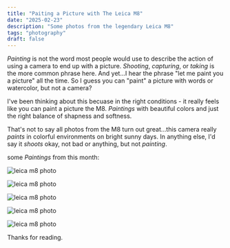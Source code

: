 ```yaml
---
title: "Paiting a Picture with The Leica M8"
date: "2025-02-23"
description: "Some photos from the legendary Leica M8"
tags: "photography"
draft: false
---
```


*Painting* is not the word most people would use to describe the action of using a camera to end up with a picture. *Shooting*, *capturing*, or *taking* is the more common phrase here. And yet...I hear the phrase "let me paint you a picture" all the time. So I guess you can "paint" a picture with words or watercolor, but not a camera? 

I've been thinking about this becuase in the right conditions - it really feels like you can paint a picture the M8. *Paintings* with beautiful colors and just the right balance of shapness and softness.

That's not to say all photos from the M8 turn out great...this camera really *paints* in colorful environments on bright sunny days. In anything else, I'd say it *shoots* okay, not bad or anything, but not *painting*.

some *Paintings* from this month:

![leica m8 photo](/posts/2025/2025-02-23-leica-m8/leica-m8-3.jpg)

![leica m8 photo](/posts/2025/2025-02-23-leica-m8/leica-m8-2.jpg)

![leica m8 photo](/posts/2025/2025-02-23-leica-m8/leica-m8-4.jpg)

![leica m8 photo](/posts/2025/2025-02-23-leica-m8/leica-m8-5.jpg)

![leica m8 photo](/posts/2025/2025-02-23-leica-m8/leica-m8-1.jpg)

Thanks for reading.

